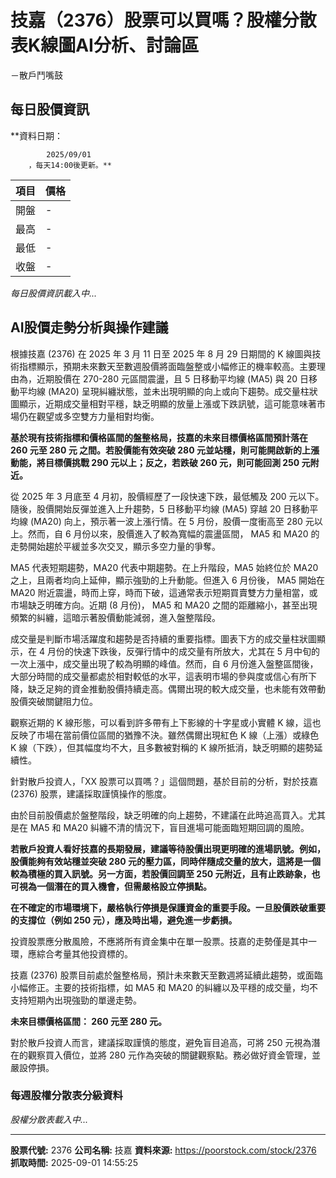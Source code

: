 # 技嘉（2376）股票可以買嗎？股權分散表K線圖AI分析、討論區
－散戶鬥嘴鼓

## 每日股價資訊

**資料日期：
        
            2025/09/01
        ，每天14:00後更新。**

| 項目 | 價格 |
|------|------|
| 開盤 | - |
| 最高 | - |
| 最低 | - |
| 收盤 | - |

*每日股價資訊載入中...*

## AI股價走勢分析與操作建議

根據技嘉 (2376) 在 2025 年 3 月 11 日至 2025 年 8 月 29 日期間的 K 線圖與技術指標顯示，預期未來數天至數週股價將面臨盤整或小幅修正的機率較高。主要理由為，近期股價在 270-280 元區間震盪，且 5 日移動平均線 (MA5) 與 20 日移動平均線 (MA20) 呈現糾纏狀態，並未出現明顯的向上或向下趨勢。成交量柱狀圖顯示，近期成交量相對平穩，缺乏明顯的放量上漲或下跌訊號，這可能意味著市場仍在觀望或多空雙方力量相對均衡。

**基於現有技術指標和價格區間的盤整格局，技嘉的未來目標價格區間預計落在 260 元至 280 元 之間。若股價能有效突破 280 元並站穩，則可能開啟新的上漲動能，將目標價挑戰 290 元以上；反之，若跌破 260 元，則可能回測 250 元附近。**

從 2025 年 3 月底至 4 月初，股價經歷了一段快速下跌，最低觸及 200 元以下。隨後，股價開始反彈並進入上升趨勢，5 日移動平均線 (MA5) 穿越 20 日移動平均線 (MA20) 向上，預示著一波上漲行情。在 5 月份，股價一度衝高至 280 元以上。然而，自 6 月份以來，股價進入了較為寬幅的震盪區間， MA5 和 MA20 的走勢開始趨於平緩並多次交叉，顯示多空力量的爭奪。

MA5 代表短期趨勢，MA20 代表中期趨勢。在上升階段，MA5 始終位於 MA20 之上，且兩者均向上延伸，顯示強勁的上升動能。但進入 6 月份後， MA5 開始在 MA20 附近震盪，時而上穿，時而下破，這通常表示短期買賣雙方力量相當，或市場缺乏明確方向。近期 (8 月份)， MA5 和 MA20 之間的距離縮小，甚至出現頻繁的糾纏，這暗示著股價動能減弱，進入盤整階段。

成交量是判斷市場活躍度和趨勢是否持續的重要指標。圖表下方的成交量柱狀圖顯示，在 4 月份的快速下跌後，反彈行情中的成交量有所放大，尤其在 5 月中旬的一次上漲中，成交量出現了較為明顯的峰值。然而，自 6 月份進入盤整區間後，大部分時間的成交量都處於相對較低的水平，這表明市場的參與度或信心有所下降，缺乏足夠的資金推動股價持續走高。偶爾出現的較大成交量，也未能有效帶動股價突破關鍵阻力位。

觀察近期的 K 線形態，可以看到許多帶有上下影線的十字星或小實體 K 線，這也反映了市場在當前價位區間的猶豫不決。雖然偶爾出現紅色 K 線（上漲）或綠色 K 線（下跌），但其幅度均不大，且多數被對稱的 K 線所抵消，缺乏明顯的趨勢延續性。

針對散戶投資人，「XX 股票可以買嗎？」這個問題，基於目前的分析，對於技嘉 (2376) 股票，建議採取謹慎操作的態度。

由於目前股價處於盤整階段，缺乏明確的向上趨勢，不建議在此時追高買入。尤其是在 MA5 和 MA20 糾纏不清的情況下，盲目進場可能面臨短期回調的風險。

**若散戶投資人看好技嘉的長期發展，建議等待股價出現更明確的進場訊號。例如，股價能夠有效站穩並突破 280 元的壓力區，同時伴隨成交量的放大，這將是一個較為積極的買入訊號。另一方面，若股價回調至 250 元附近，且有止跌跡象，也可視為一個潛在的買入機會，但需嚴格設立停損點。**

**在不確定的市場環境下，嚴格執行停損是保護資金的重要手段。一旦股價跌破重要的支撐位（例如 250 元），應及時出場，避免進一步虧損。**

投資股票應分散風險，不應將所有資金集中在單一股票。技嘉的走勢僅是其中一環，應綜合考量其他投資標的。

技嘉 (2376) 股票目前處於盤整格局，預計未來數天至數週將延續此趨勢，或面臨小幅修正。主要的技術指標，如 MA5 和 MA20 的糾纏以及平穩的成交量，均不支持短期內出現強勁的單邊走勢。

**未來目標價格區間： 260 元至 280 元。**

對於散戶投資人而言，建議採取謹慎的態度，避免盲目追高，可將 250 元視為潛在的觀察買入價位，並將 280 元作為突破的關鍵觀察點。務必做好資金管理，並嚴設停損。

### 每週股權分散表分級資料

*股權分散表載入中...*

---

**股票代號:** 2376
**公司名稱:** 技嘉
**資料來源:** https://poorstock.com/stock/2376
**抓取時間:** 2025-09-01 14:55:25